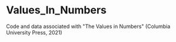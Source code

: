 # Values_In_Numbers
Code and data associated with "The Values in Numbers" (Columbia University Press, 2021)
